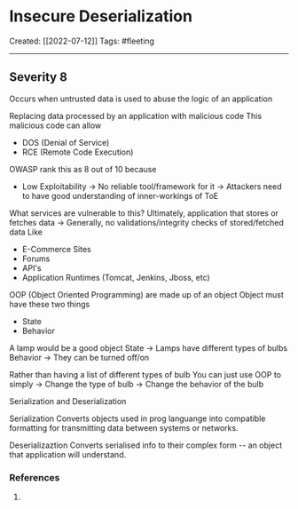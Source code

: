 

# Insecure Deserialization
Created:  [[2022-07-12]]
Tags: #fleeting 

---
## Severity 8
Occurs when untrusted data is used to abuse the logic of an application


Replacing data processed by an application with malicious code
This malicious code can allow
- DOS (Denial of Service)
- RCE (Remote Code Execution)


OWASP rank this as 8 out of 10 because
- Low Exploitability
    -> No reliable tool/framework for it
    -> Attackers need to have good understanding of inner-workings of ToE


What services are vulnerable to this?
Ultimately, application that stores or fetches data
-> Generally, no validations/integrity checks of stored/fetched data
Like
- E-Commerce Sites
- Forums
- API's
- Application Runtimes (Tomcat, Jenkins, Jboss, etc)



OOP (Object Oriented Programming) are made up of an object
Object must have these two things
- State
- Behavior

A lamp would be a good object
State -> Lamps have different types of bulbs
Behavior -> They can be turned off/on

Rather than having a list of different types of bulb
You can just use OOP to simply 
-> Change the type of bulb
-> Change the behavior of the bulb


Serialization and Deserialization

Serialization
Converts objects used in prog languange into compatible formatting for transmitting data between systems or networks. 

Deserializaztion
Converts serialised info to their complex form -- an object that application will understand. 








### References
1. 